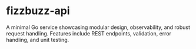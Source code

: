 # fizzbuzz-api
A minimal Go service showcasing modular design, observability, and robust request handling. Features include REST endpoints, validation, error handling, and unit testing.
